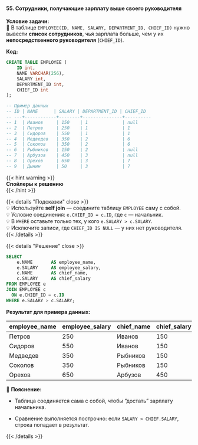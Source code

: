#### 55. Сотрудники, получающие зарплату выше своего руководителя

**Условие задачи:**  
📌 В таблице `EMPLOYEE(ID, NAME, SALARY, DEPARTMENT_ID, CHIEF_ID)` нужно вывести **список сотрудников**, чья зарплата больше, чем у их **непосредственного руководителя** (`CHIEF_ID`).

**Код:**

```sql
CREATE TABLE EMPLOYEE (
    ID int,
    NAME VARCHAR(256),
    SALARY int,
    DEPARTMENT_ID int,
    CHIEF_ID int
);

-- Пример данных
-- ID | NAME      | SALARY | DEPARTMENT_ID | CHIEF_ID
-- ---+------------+--------+---------------+----------
-- 1  | Иванов     | 150    | 1             | null
-- 2  | Петров     | 250    | 1             | 1
-- 3  | Сидоров    | 550    | 1             | 1
-- 4  | Медведев   | 350    | 2             | 6
-- 5  | Соколов    | 350    | 2             | 6
-- 6  | Рыбников   | 150    | 2             | null
-- 7  | Арбузов    | 450    | 3             | null
-- 8  | Орехов     | 650    | 3             | 7
-- 9  | Дынин      | 50     | 3             | 7
```

{{< hint warning >}}  
**Спойлеры к решению**  
{{< /hint >}}

{{< details "Подсказки" close >}}  
💡 Используйте **self join** — соедините таблицу `EMPLOYEE` саму с собой.  
💡 Условие соединения: `e.CHIEF_ID = c.ID`, где `c` — начальник.  
💡 В `WHERE` оставьте только тех, у кого `e.SALARY > c.SALARY`.  
💡 Исключите записи, где `CHIEF_ID IS NULL` — у них нет руководителя.  
{{< /details >}}

{{< details "Решение" close >}}

```sql
SELECT 
    e.NAME       AS employee_name,
    e.SALARY     AS employee_salary,
    c.NAME       AS chief_name,
    c.SALARY     AS chief_salary
FROM EMPLOYEE e
JOIN EMPLOYEE c
  ON e.CHIEF_ID = c.ID
WHERE e.SALARY > c.SALARY;
```

**Результат для примера данных:**

|employee_name|employee_salary|chief_name|chief_salary|
|---|---|---|---|
|Петров|250|Иванов|150|
|Сидоров|550|Иванов|150|
|Медведев|350|Рыбников|150|
|Соколов|350|Рыбников|150|
|Орехов|650|Арбузов|450|

🧠 **Пояснение:**

- Таблица соединяется сама с собой, чтобы “достать” зарплату начальника.

- Сравнение выполняется построчно: если `SALARY > CHIEF.SALARY`, строка попадает в результат.


{{< /details >}}